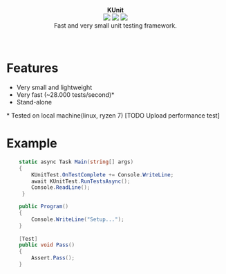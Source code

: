 <p align="center">
  <strong>KUnit</strong>
  <br/>
  <img src="https://img.shields.io/badge/License-MIT-green.svg">
  <img src="https://img.shields.io/badge/version-1.0.0-green.svg">
  <img src="https://img.shields.io/badge/build-passing-green.svg">
  <br/>
  Fast and very small unit testing framework.
  <br/><br/><br/>
</p>

# Features
- Very small and lightweight
- Very fast (~28.000 tests/second)*
- Stand-alone

\* Tested on local machine(linux, ryzen 7) [TODO Upload performance test]

# Example

```cs
    static async Task Main(string[] args)
    {
        KUnitTest.OnTestComplete += Console.WriteLine;
        await KUnitTest.RunTestsAsync();
        Console.ReadLine();
     }

    public Program()
    {
        Console.WriteLine("Setup...");
    }
        
    [Test]
    public void Pass()
    {
        Assert.Pass();
    }
        
```

